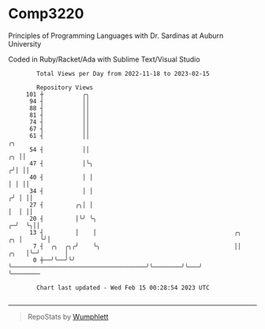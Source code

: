 # Comp3220

Principles of Programming Languages with Dr. Sardinas at Auburn University

Coded in Ruby/Racket/Ada with Sublime Text/Visual Studio

```
        Total Views per Day from 2022-11-18 to 2023-02-15

        Repository Views
     101 ┼           ╭╮
      94 ┤           ││
      88 ┤           ││
      81 ┤           ││
      74 ┤           ││
      67 ┤           ││
      61 ┤           ││                                                                  ╭╮
      54 ┤           ││                                                               ╭╮ ││
      47 ┤           │╰╮                                                             ╭╯│ ││
      40 ┤           │ │                                                             │ │ ││
      34 ┤           │ │                                                            ╭╯ │ ││
      27 ┤         ╭╮│ │                                                            │  │ ││
      20 ┤         │╰╯ ╰╮                                                         ╭─╯  ╰╮││
      13 ┤         │    │                                       ╭╮             ╭╮ │     ╰╯│
       7 ┤  ╭╮  ╭╮╭╯    ╰╮                                      ││        ╭╮   │╰─╯       │
       0 ┼──╯╰──╯╰╯      ╰──────────────────────────────────────╯╰────────╯╰───╯          ╰────────

        Chart last updated - Wed Feb 15 00:28:54 2023 UTC
        
```

---

> RepoStats by [Wumphlett](https://github.com/Wumphlett)
